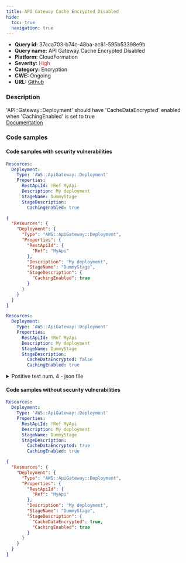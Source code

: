 ```yaml
---
title: API Gateway Cache Encrypted Disabled
hide:
  toc: true
  navigation: true
---
```


<style>
  .highlight .hll {
    background-color: #ff171742;
  }
  .md-content {
    max-width: 1100px;
    margin: 0 auto;
  }
</style>

-   **Query id:** 37cca703-b74c-48ba-ac81-595b53398e9b
-   **Query name:** API Gateway Cache Encrypted Disabled
-   **Platform:** CloudFormation
-   **Severity:** <span style="color:#bb2124">High</span>
-   **Category:** Encryption
-   **CWE:** Ongoing
-   **URL:** [Github](https://github.com/Checkmarx/kics/tree/master/assets/queries/cloudFormation/aws/api_gateway_cache_encrypted_disabled)

### Description
'API::Gateway::Deployment' should have 'CacheDataEncrypted' enabled when 'CachingEnabled' is set to true<br>
[Documentation](https://docs.aws.amazon.com/AWSCloudFormation/latest/UserGuide/aws-properties-apigateway-deployment-stagedescription.html)

### Code samples
#### Code samples with security vulnerabilities
```yaml title="Positive test num. 1 - yaml file" hl_lines="8"
Resources:
  Deployment:
    Type: 'AWS::ApiGateway::Deployment'
    Properties:
      RestApiId: !Ref MyApi
      Description: My deployment
      StageName: DummyStage
      StageDescription:
        CachingEnabled: true

```
```json title="Positive test num. 2 - json file" hl_lines="11"
{
  "Resources": {
    "Deployment": {
      "Type": "AWS::ApiGateway::Deployment",
      "Properties": {
        "RestApiId": {
          "Ref": "MyApi"
        },
        "Description": "My deployment",
        "StageName": "DummyStage",
        "StageDescription": {
          "CachingEnabled": true
        }
      }
    }
  }
}

```
```yaml title="Positive test num. 3 - yaml file" hl_lines="9"
Resources:
  Deployment:
    Type: 'AWS::ApiGateway::Deployment'
    Properties:
      RestApiId: !Ref MyApi
      Description: My deployment
      StageName: DummyStage
      StageDescription:
        CacheDataEncrypted: false
        CachingEnabled: true

```
<details><summary>Positive test num. 4 - json file</summary>

```json hl_lines="12"
{
  "Resources": {
    "Deployment": {
      "Type": "AWS::ApiGateway::Deployment",
      "Properties": {
        "RestApiId": {
          "Ref": "MyApi"
        },
        "Description": "My deployment",
        "StageName": "DummyStage",
        "StageDescription": {
          "CacheDataEncrypted": false,
          "CachingEnabled": true
        }
      }
    }
  }
}

```
</details>


#### Code samples without security vulnerabilities
```yaml title="Negative test num. 1 - yaml file"
Resources:
  Deployment:
    Type: 'AWS::ApiGateway::Deployment'
    Properties:
      RestApiId: !Ref MyApi
      Description: My deployment
      StageName: DummyStage
      StageDescription:
        CacheDataEncrypted: true
        CachingEnabled: true

```
```json title="Negative test num. 2 - json file"
{
  "Resources": {
    "Deployment": {
      "Type": "AWS::ApiGateway::Deployment",
      "Properties": {
        "RestApiId": {
          "Ref": "MyApi"
        },
        "Description": "My deployment",
        "StageName": "DummyStage",
        "StageDescription": {
          "CacheDataEncrypted": true,
          "CachingEnabled": true
        }
      }
    }
  }
}

```
